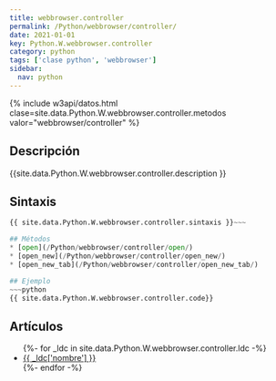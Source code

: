 ```yaml
---
title: webbrowser.controller
permalink: /Python/webbrowser/controller/
date: 2021-01-01
key: Python.W.webbrowser.controller
category: python
tags: ['clase python', 'webbrowser']
sidebar: 
  nav: python
---
```


{% include w3api/datos.html clase=site.data.Python.W.webbrowser.controller.metodos valor="webbrowser/controller" %}

## Descripción
{{site.data.Python.W.webbrowser.controller.description }}

## Sintaxis
~~~python
{{ site.data.Python.W.webbrowser.controller.sintaxis }}~~~

## Métodos
* [open](/Python/webbrowser/controller/open/)
* [open_new](/Python/webbrowser/controller/open_new/)
* [open_new_tab](/Python/webbrowser/controller/open_new_tab/)

## Ejemplo
~~~python
{{ site.data.Python.W.webbrowser.controller.code}}
~~~

## Artículos
<ul>
{%- for _ldc in site.data.Python.W.webbrowser.controller.ldc -%}
   <li>
       <a href="{{_ldc['url'] }}">{{ _ldc['nombre'] }}</a>
   </li>
{%- endfor -%}
</ul>
